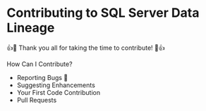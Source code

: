# Contributing to SQL Server Data Lineage

:+1::tada: Thank you all for taking the time to contribute! :tada::+1:

How Can I Contribute?
  * Reporting Bugs :bug:
  * Suggesting Enhancements
  * Your First Code Contribution
  * Pull Requests
